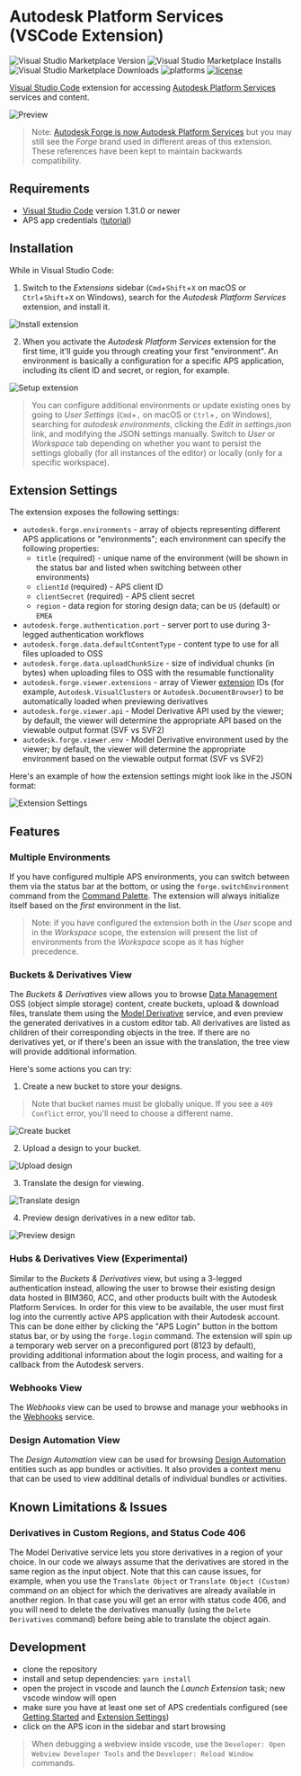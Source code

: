 # Autodesk Platform Services (VSCode Extension)

![Visual Studio Marketplace Version](https://img.shields.io/visual-studio-marketplace/v/petrbroz.vscode-forge-tools.svg)
![Visual Studio Marketplace Installs](https://img.shields.io/visual-studio-marketplace/i/petrbroz.vscode-forge-tools.svg)
![Visual Studio Marketplace Downloads](https://img.shields.io/visual-studio-marketplace/d/petrbroz.vscode-forge-tools.svg)
![platforms](https://img.shields.io/badge/platform-windows%20%7C%20osx%20%7C%20linux-lightgray.svg)
[![license](https://img.shields.io/badge/license-MIT-blue.svg)](http://opensource.org/licenses/MIT)

[Visual Studio Code](https://code.visualstudio.com) extension for accessing [Autodesk Platform Services](https://aps.autodesk.com) services and content.

![Preview](https://github.com/petrbroz/vscode-forge-tools/raw/develop/docs/screenshot.png)

> Note: [Autodesk Forge is now Autodesk Platform Services](https://aps.autodesk.com/blog/autodesk-forge-becoming-autodesk-platform-services) but you may still see the _Forge_ brand used in different areas of this extension. These references have been kept to maintain backwards compatibility.

## Requirements

- [Visual Studio Code](https://code.visualstudio.com) version 1.31.0 or newer
- APS app credentials ([tutorial](https://aps.autodesk.com/en/docs/oauth/v2/tutorials/create-app))

## Installation

While in Visual Studio Code:

1. Switch to the _Extensions_ sidebar (`Cmd`+`Shift`+`X` on macOS or `Ctrl`+`Shift`+`X` on Windows), search for the _Autodesk Platform Services_ extension, and install it.

![Install extension](./docs/01-install-extension.gif)

2. When you activate the _Autodesk Platform Services_ extension for the first time, it'll guide you through creating your first "environment". An environment is basically a configuration for a specific APS application, including its client ID and secret, or region, for example.

![Setup extension](./docs/02-setup-extension.gif)

> You can configure additional environments or update existing ones by going to _User Settings_ (`Cmd`+`,` on macOS or `Ctrl`+`,` on Windows), searching for _autodesk environments_, clicking the _Edit in settings.json_ link, and modifying the JSON settings manually. Switch to _User_ or _Workspace_ tab depending on whether you want to persist the settings globally (for all instances of the editor) or locally (only for a specific workspace).

## Extension Settings

The extension exposes the following settings:

- `autodesk.forge.environments` - array of objects representing different APS applications or "environments"; each environment can specify the following properties:
  - `title` (required) - unique name of the environment (will be shown in the status bar and listed when switching between other environments)
  - `clientId` (required) - APS client ID
  - `clientSecret` (required) - APS client secret
  - `region` - data region for storing design data; can be `US` (default) or `EMEA`
- `autodesk.forge.authentication.port` - server port to use during 3-legged authentication workflows
- `autodesk.forge.data.defaultContentType` - content type to use for all files uploaded to OSS
- `autodesk.forge.data.uploadChunkSize` - size of individual chunks (in bytes) when uploading files to OSS with the resumable functionality
- `autodesk.forge.viewer.extensions` - array of Viewer [extension](https://aps.autodesk.com/en/docs/viewer/v7/reference/Extensions) IDs (for example, `Autodesk.VisualClusters` or `Autodesk.DocumentBrowser`) to be automatically loaded when previewing derivatives
- `autodesk.forge.viewer.api` - Model Derivative API used by the viewer; by default, the viewer will determine the appropriate API based on the viewable output format (SVF vs SVF2)
- `autodesk.forge.viewer.env` - Model Derivative environment used by the viewer; by default, the viewer will determine the appropriate environment based on the viewable output format (SVF vs SVF2)

Here's an example of how the extension settings might look like in the JSON format:

![Extension Settings](./docs/extension-settings.png)

## Features

### Multiple Environments

If you have configured multiple APS environments, you can switch between them via the status bar at the bottom, or using the `forge.switchEnvironment` command from the [Command Palette](https://code.visualstudio.com/docs/getstarted/userinterface#_command-palette). The extension will always initialize itself based on the _first_ environment in the list.

> Note: if you have configured the extension both in the _User_ scope and in the _Workspace_ scope, the extension will present the list of environments from the _Workspace_ scope as it has higher precedence.

### Buckets & Derivatives View

The _Buckets & Derivatives_ view allows you to browse [Data Management](https://aps.autodesk.com/en/docs/data/v2/developers_guide/overview) OSS (object simple storage) content, create buckets, upload & download files, translate them using the [Model Derivative](https://aps.autodesk.com/en/docs/model-derivative/v2) service, and even preview the generated derivatives in a custom editor tab. All derivatives are listed as children of their corresponding objects in the tree. If there are no derivatives yet, or if there's been an issue with the translation, the tree view will provide additional information.

Here's some actions you can try:

1. Create a new bucket to store your designs.

> Note that bucket names must be globally unique. If you see a `409 Conflict` error, you'll need to choose a different name.

![Create bucket](./docs/03-create-bucket.gif)

2. Upload a design to your bucket.

![Upload design](./docs/04-upload-design.gif)

3. Translate the design for viewing.

![Translate design](./docs/05-translate-design.gif)

4. Preview design derivatives in a new editor tab.

![Preview design](./docs/06-preview-design.gif)

### Hubs & Derivatives View (Experimental)

Similar to the _Buckets & Derivatives_ view, but using a 3-legged authentication instead, allowing the user to browse their existing design data hosted in BIM360, ACC, and other products built with the Autodesk Platform Services. In order for this view to be available, the user must first log into the currently active APS application with their Autodesk account. This can be done either by clicking the "APS Login" button in the bottom status bar, or by using the `forge.login` command. The extension will spin up a temporary web server on a preconfigured port (8123 by default), providing additional information about the login process, and waiting for a callback from the Autodesk servers.

### Webhooks View

The _Webhooks_ view can be used to browse and manage your webhooks in the [Webhooks](https://aps.autodesk.com/en/docs/webhooks/v1/developers_guide/overview) service.

### Design Automation View

The _Design Automation_ view can be used for browsing [Design Automation](https://aps.autodesk.com/en/docs/design-automation/v3/developers_guide/overview) entities such as app bundles or activities. It also provides a context menu that can be used to view additinal details of individual bundles or activities.

## Known Limitations & Issues

### Derivatives in Custom Regions, and Status Code 406

The Model Derivative service lets you store derivatives in a region of your choice. In our code we always assume that the derivatives are stored in the same region as the input object. Note that this can cause issues, for example, when you use the `Translate Object` or `Translate Object (Custom)` command on an object for which the derivatives are already available in another region. In that case you will get an error with status code 406, and you will need to delete the derivatives manually (using the `Delete Derivatives` command) before being able to translate the object again.

## Development

- clone the repository
- install and setup dependencies: `yarn install`
- open the project in vscode and launch the _Launch Extension_ task; new vscode window will open
- make sure you have at least one set of APS credentials configured (see [Getting Started](#getting-started) and [Extension Settings](##extension-settings))
- click on the APS icon in the sidebar and start browsing

> When debugging a webview inside vscode, use the `Developer: Open Webview Developer Tools` and the `Developer: Reload Window` commands.